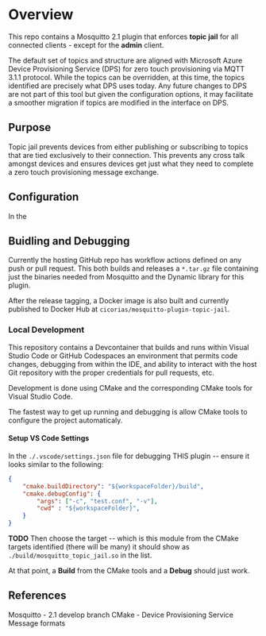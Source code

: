 # Overview

This repo contains a Mosquitto 2.1 plugin that enforces **topic jail** for all connected clients - except for the **admin** client.

The default set of topics and structure are aligned with Microsoft Azure Device Provisioning Service (DPS) for zero touch provisioning via MQTT 3.1.1 protocol. While the topics can be overridden, at this time, the topics identified are precisely what DPS uses today. Any future changes to DPS are not part of this tool but given the configuration options, it may facilitate a smoother migration if topics are modified in the interface on DPS.

## Purpose

Topic jail prevents devices from either publishing or subscribing to topics that are tied exclusively to their connection. This prevents any cross talk amongst devices and ensures devices get just what they need to complete a zero touch provisioning message exchange.

## Configuration

In the 

## Buidling and Debugging

Currently the hosting GitHub repo has workflow actions defined on any push or pull request. This both builds and releases a `*.tar.gz` file containing just the binaries needed from Mosquitto and the Dynamic library for this plugin. 

After the release tagging, a Docker image is also built and currently published to Docker Hub at `cicorias/mosquitto-plugin-topic-jail`.

### Local Development

This repository contains a Devcontainer that builds and runs within Visual Studio Code or GitHub Codespaces an environment that permits code changes, debugging from within the IDE, and ability to interact with the host Git repository with the proper credentials for pull requests, etc.

Development is done using CMake and the corresponding CMake tools for Visual Studio Code. 

The fastest way to get up running and debugging is allow CMake tools to configure the project automaticaly.

#### Setup VS Code Settings

In the `./.vscode/settings.json` file for debugging THIS plugin -- ensure it looks similar to the following:

```json
{
    "cmake.buildDirectory": "${workspaceFolder}/build",
    "cmake.debugConfig": {
        "args": ["-c", "test.conf", "-v"],
        "cwd" : "${workspaceFolder}",
    }
}
```


 **TODO** Then choose the target -- which is this module from the CMake targets identified (there will be many) it should show as `./build/mosquitto_topic_jail.so` in the list.

At that point, a **Build** from the CMake tools and a **Debug** should just work.

## References
Mosquitto - 2.1 develop branch
CMake -
Device Provisioning Service Message formats

